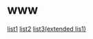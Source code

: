 # www

[list1](https://piotrekpuszczynski.github.io/www/list1/site.html)
[list2](https://piotrekpuszczynski.github.io/www/lista2/game.html)
[list3(extended lis1)](https://piotrekpuszczynski.github.io/www/lista2/index.php)